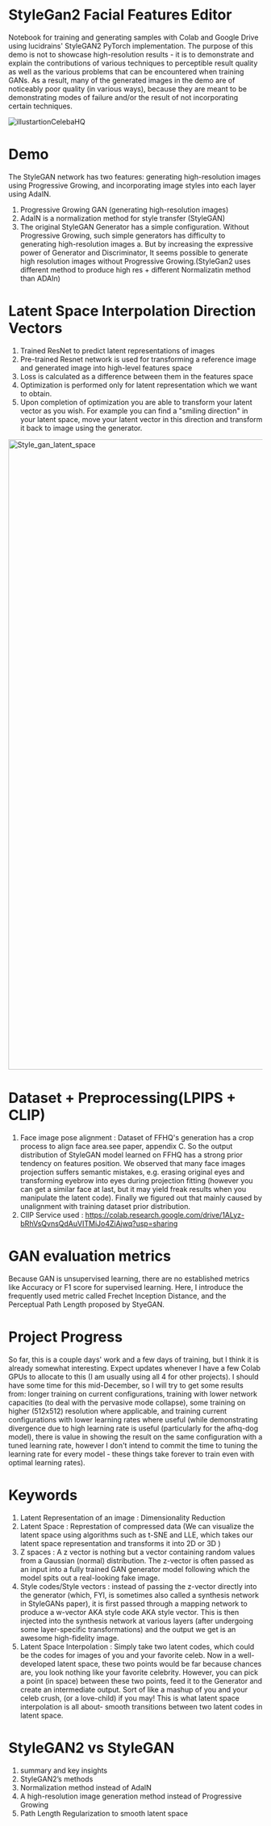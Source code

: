 # StyleGan2 Facial Features Editor
Notebook for training and generating samples with Colab and Google Drive using lucidrains' StyleGAN2 PyTorch implementation. The purpose of this demo is not to showcase high-resolution results - it is to demonstrate and explain the contributions of various techniques to perceptible result quality as well as the various problems that can be encountered when training GANs. As a result, many of the generated images in the demo are of noticeably poor quality (in various ways), because they are meant to be demonstrating modes of failure and/or the result of not incorporating certain techniques.

![illustartionCelebaHQ](https://user-images.githubusercontent.com/13198518/154096196-19525e20-fb5e-44e8-90a8-ab98aae6539e.jpeg)


# Demo
The StyleGAN network has two features: generating high-resolution images using Progressive Growing, and incorporating image styles into each layer using AdaIN.
1. Progressive Growing GAN (generating high-resolution images)
2. AdaIN is a normalization method for style transfer  (StyleGAN)
3. The original StyleGAN Generator has a simple configuration. Without Progressive Growing, such simple generators has difficulty to generating high-resolution images a. But by increasing the expressive power of Generator and Discriminator, It seems possible to generate high resolution images without Progressive Growing.(StyleGan2 uses different method to produce high res + different Normalizatin method than ADAIn)

# Latent Space Interpolation Direction Vectors
1. Trained ResNet to predict latent representations of images
2. Pre-trained Resnet network is used for transforming a reference image and generated image into high-level features space
3. Loss is calculated as a difference between them in the features space
4. Optimization is performed only for latent representation which we want to obtain.
5. Upon completion of optimization you are able to transform your latent vector as you wish. For example you can find a "smiling direction" in your latent space, move your latent vector in this direction and transform it back to image using the generator.
<img width="1247" alt="Style_gan_latent_space" src="https://user-images.githubusercontent.com/13198518/154794876-dd2aefe0-b455-4ce3-8f1c-c061585d20fe.png">

# Dataset + Preprocessing(LPIPS + CLIP)
1. Face image pose alignment : Dataset of FFHQ's generation has a crop process to align face area.see paper, appendix C. So the output distribution of StyleGAN model learned on FFHQ has a strong prior tendency on features position. We observed that many face images projection suffers semantic mistakes, e.g. erasing original eyes and transforming eyebrow into eyes during projection fitting (however you can get a similar face at last, but it may yield freak results when you manipulate the latent code). Finally we figured out that mainly caused by unalignment with training dataset prior distribution.
2. ClIP Service used : https://colab.research.google.com/drive/1ALyz-bRhVsQvnsQdAuVITMiJo4ZiAjwq?usp=sharing

# GAN evaluation metrics
Because GAN is unsupervised learning, there are no established metrics like Accuracy or F1 score for supervised learning. Here, I introduce the frequently used metric called Frechet Inception Distance, and the Perceptual Path Length proposed by StyeGAN.

# Project Progress
So far, this is a couple days' work and a few days of training, but I think it is already somewhat interesting. Expect updates whenever I have a few Colab GPUs to allocate to this (I am usually using all 4 for other projects). I should have some time for this mid-December, so I will try to get some results from: longer training on current configurations, training with lower network capacities (to deal with the pervasive mode collapse), some training on higher (512x512) resolution where applicable, and training current configurations with lower learning rates where useful (while demonstrating divergence due to high learning rate is useful (particularly for the afhq-dog model), there is value in showing the result on the same configuration with a tuned learning rate, however I don't intend to commit the time to tuning the learning rate for every model - these things take forever to train even with optimal learning rates).

# Keywords
1. Latent Representation of an image : Dimensionality Reduction
2. Latent Space : Represtation of compressed data (We can visualize the latent space using algorithms such as t-SNE and LLE, which takes our latent space representation and transforms it into 2D or 3D )
3. Z spaces : A z vector is nothing but a vector containing random values from a Gaussian (normal) distribution. The z-vector is often passed as an input into a fully trained GAN generator model following which the model spits out a real-looking fake image.
4. Style codes/Style vectors : instead of passing the z-vector directly into the generator (which, FYI, is sometimes also called a synthesis network in StyleGANs paper), it is first passed through a mapping network to produce a w-vector AKA style code AKA style vector. This is then injected into the synthesis network at various layers (after undergoing some layer-specific transformations) and the output we get is an awesome high-fidelity image.
5. Latent Space Interpolation : Simply take two latent codes, which could be the codes for images of you and your favorite celeb. Now in a well-developed latent space, these two points would be far because chances are, you look nothing like your favorite celebrity. However, you can pick a point (in space) between these two points, feed it to the Generator and create an intermediate output. Sort of like a mashup of you and your celeb crush, (or a love-child) if you may! This is what latent space interpolation is all about- smooth transitions between two latent codes in latent space.




# StyleGAN2 vs StyleGAN #
1. summary and key insights
2. StyleGAN2’s methods
3. Normalization method instead of AdaIN
4. A high-resolution image generation method instead of Progressive Growing
5. Path Length Regularization to smooth latent space

